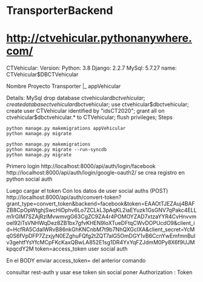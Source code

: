 # TransporterBackend
# http://ctvehicular.pythonanywhere.com/

CTVehicular:
Version:
Python: 3.8
Django: 2.2.7
MySql: 5.7.27
  name: CTVehicular$DBCTVehicular

Nombre Proyecto
Transporter
 |_ appVehicular

Details:
  MySql
    drop database ctvehicular$dbctvehicular;
    create database ctvehicular$dbctvehicular;
    use ctvehicular$dbctvehicular;
    create user CTVehicular identified by "idsCT2020";
    grant all on ctvehicular$dbctvehicular.* to CTVehicular;
    flush privileges;
  Steps

    python manage.py makemigrations appVehicular
    python manage.py migrate

    python manage.py makemigrations
    python manage.py migrate --run-syncdb
    python manage.py migrate

Primero login
http://localhost:8000/api/auth/login/facebook
http://localhost:8000/api/auth/login/google-oauth2/
se crea registro en python social auth

Luego cargar el token
Con los datos de user social auths 
(POST) http://localhost:8000/api/auth/convert-token?grant_type=convert_token&backend=facebook&token=EAAOtTJEZAuj4BAFZB8CpOpWtghjSwcHiDphv6Lo7ZCLkL3pAqKL2iaEYuzk1GsGNV7qPakc4ELLm1rGIM7SZAjRzlMvwmvgG63CgZC9ZA4r4POMOYZAD7xtzaYYR4CvHnvvmoel92iTsVNHWqDez8ZB1bx7gfvKHEN9loXTueDFtqCWvDOPUcdO9&client_id=HcfRA5CdaIWRvB86nkGhKNCnbM7t9b7NhQXGcIXA&client_secret=YcMq0S6fVpDFP7ZzxjyN0EZghuFQfg2tZQT7aIG5OmDGY1vB6CcnYwEmfmnBuIv3gehtfYsYfcMCpFKcKaxQBwLA852E1sg1DR4YxYqFZJdmM0Py8X6f9UJMkpqcdY2M
token=access_token user social auth 


En el BODY enviar access_token=<token> del anterior comando


consultar  rest-auth  y usar ese token
sin social poner Authorization : Token <token>